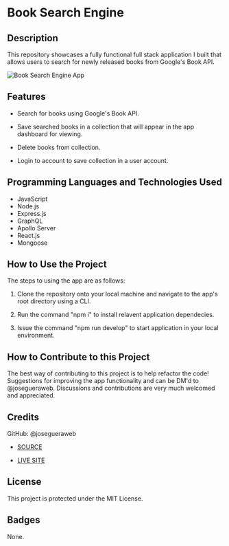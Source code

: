 # Book Search Engine

## Description

This repository showcases a fully functional full stack application I built that allows users to search for newly released books from Google's Book API.

![Book Search Engine App]()

## Features

- Search for books using Google's Book API.

- Save searched books in a collection that will appear in the app dashboard for viewing.

- Delete books from collection.

- Login to account to save collection in a user account. 

## Programming Languages and Technologies Used

- JavaScript
- Node.js
- Express.js
- GraphQL
- Apollo Server
- React.js
- Mongoose

## How to Use the Project

The steps to using the app are as follows: 

1. Clone the repository onto your local machine and navigate to the app's root directory using a CLI. 

1. Run the command "npm i" to install relavent application dependecies.

1. Issue the command "npm run develop" to start application in your local environment.

## How to Contribute to this Project
The best way of contributing to this project is to help refactor the code! Suggestions for improving the app functionality and can be DM'd to @josegueraweb. Discussions and contributions are very much welcomed and appreciated. 

## Credits
GitHub: @josegueraweb

- [SOURCE]()

- [LIVE SITE]()

## License
This project is protected under the MIT License.

## Badges
None.

